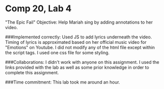 # Comp 20, Lab 4
"The Epic Fail"
Objective: Help Mariah sing by adding annotations to her video. 

###Implemented correctly:
Used JS to add lyrics underneath the video. Timing of lyrics is approximated based on her official music video for "Emotions" on Youtube. I did not modify any of the html file except within the script tags. I used one css file for some styling. 

###Collaborations:
I didn't work with anyone on this assignment. I used the links provided with the lab as well as some prior knowledge in order to complete this assignment.

###Time commitment:
This lab took me around an hour. 